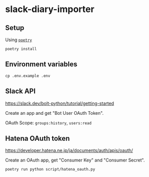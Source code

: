 # slack-diary-importer

## Setup

Using [`poetry`](https://python-poetry.org/)

```
poetry install
```

## Environment variables

```
cp .env.example .env
```

## Slack API

https://slack.dev/bolt-python/tutorial/getting-started

Create an app and get "Bot User OAuth Token".

OAuth Scope: `groups:history`, `users:read`

## Hatena OAuth token

https://developer.hatena.ne.jp/ja/documents/auth/apis/oauth/

Create an OAuth app, get "Consumer Key" and "Consumer Secret".

```
poetry run python script/hatena_oauth.py
```
